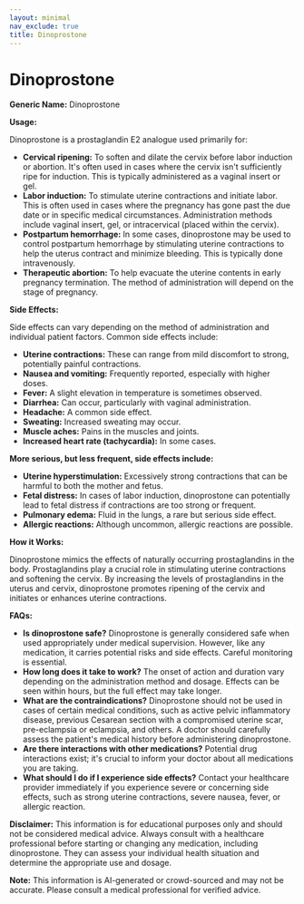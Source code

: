 ```yaml
---
layout: minimal
nav_exclude: true
title: Dinoprostone
---
```


# Dinoprostone

**Generic Name:** Dinoprostone

**Usage:**

Dinoprostone is a prostaglandin E2 analogue used primarily for:

* **Cervical ripening:**  To soften and dilate the cervix before labor induction or abortion.  It's often used in cases where the cervix isn't sufficiently ripe for induction.  This is typically administered as a vaginal insert or gel.
* **Labor induction:**  To stimulate uterine contractions and initiate labor. This is often used in cases where the pregnancy has gone past the due date or in specific medical circumstances.  Administration methods include vaginal insert, gel, or intracervical (placed within the cervix).
* **Postpartum hemorrhage:** In some cases, dinoprostone may be used to control postpartum hemorrhage by stimulating uterine contractions to help the uterus contract and minimize bleeding.  This is typically done intravenously.
* **Therapeutic abortion:** To help evacuate the uterine contents in early pregnancy termination.  The method of administration will depend on the stage of pregnancy.


**Side Effects:**

Side effects can vary depending on the method of administration and individual patient factors. Common side effects include:

* **Uterine contractions:**  These can range from mild discomfort to strong, potentially painful contractions.
* **Nausea and vomiting:**  Frequently reported, especially with higher doses.
* **Fever:**  A slight elevation in temperature is sometimes observed.
* **Diarrhea:**  Can occur, particularly with vaginal administration.
* **Headache:** A common side effect.
* **Sweating:** Increased sweating may occur.
* **Muscle aches:** Pains in the muscles and joints.
* **Increased heart rate (tachycardia):**  In some cases.


**More serious, but less frequent, side effects include:**

* **Uterine hyperstimulation:**  Excessively strong contractions that can be harmful to both the mother and fetus.
* **Fetal distress:** In cases of labor induction, dinoprostone can potentially lead to fetal distress if contractions are too strong or frequent.
* **Pulmonary edema:** Fluid in the lungs, a rare but serious side effect.
* **Allergic reactions:** Although uncommon, allergic reactions are possible.


**How it Works:**

Dinoprostone mimics the effects of naturally occurring prostaglandins in the body.  Prostaglandins play a crucial role in stimulating uterine contractions and softening the cervix. By increasing the levels of prostaglandins in the uterus and cervix, dinoprostone promotes ripening of the cervix and initiates or enhances uterine contractions.


**FAQs:**

* **Is dinoprostone safe?**  Dinoprostone is generally considered safe when used appropriately under medical supervision.  However, like any medication, it carries potential risks and side effects.  Careful monitoring is essential.
* **How long does it take to work?** The onset of action and duration vary depending on the administration method and dosage.  Effects can be seen within hours, but the full effect may take longer.
* **What are the contraindications?**  Dinoprostone should not be used in cases of certain medical conditions, such as active pelvic inflammatory disease, previous Cesarean section with a compromised uterine scar,  pre-eclampsia or eclampsia, and others.  A doctor should carefully assess the patient's medical history before administering dinoprostone.
* **Are there interactions with other medications?**  Potential drug interactions exist; it's crucial to inform your doctor about all medications you are taking.
* **What should I do if I experience side effects?**  Contact your healthcare provider immediately if you experience severe or concerning side effects, such as strong uterine contractions, severe nausea, fever, or allergic reaction.


**Disclaimer:** This information is for educational purposes only and should not be considered medical advice. Always consult with a healthcare professional before starting or changing any medication, including dinoprostone. They can assess your individual health situation and determine the appropriate use and dosage.


**Note:** This information is AI-generated or crowd-sourced and may not be accurate. Please consult a medical professional for verified advice.
